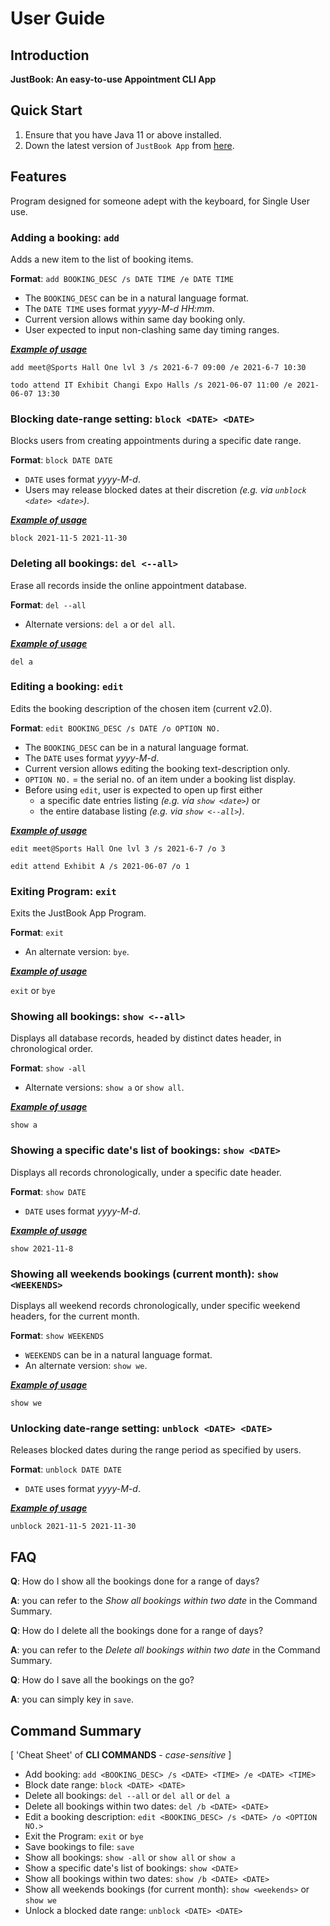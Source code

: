 # User Guide

## Introduction

**JustBook: An easy-to-use Appointment CLI App**

## Quick Start

1. Ensure that you have Java 11 or above installed.
1. Down the latest version of `JustBook App` from [here](https://github.com/AY2122S1-TIC4001-F18-4/tp/releases/tag/v2.0).

## Features 

Program designed for someone adept with the keyboard, for Single User use. 

### Adding a booking: `add`
Adds a new item to the list of booking items.

**Format**: `add BOOKING_DESC /s DATE TIME /e DATE TIME`

* The `BOOKING_DESC` can be in a natural language format.
* The `DATE TIME` uses format *yyyy-M-d* *HH:mm*.
* Current version allows within same day booking only.
* User expected to input non-clashing same day timing ranges.

<ins>**_Example of usage_**<ins> 

`add meet@Sports Hall One lvl 3 /s 2021-6-7 09:00 /e 2021-6-7 10:30`

`todo attend IT Exhibit Changi Expo Halls /s 2021-06-07 11:00 /e 2021-06-07 13:30`


### Blocking date-range setting: `block <DATE> <DATE>`
Blocks users from creating appointments during a specific date range.

**Format**: `block DATE DATE`

* `DATE` uses format *yyyy-M-d*.
* Users may release blocked dates at their discretion _(e.g. via `unblock <date> <date>`)_.

<ins>**_Example of usage_**<ins>

`block 2021-11-5 2021-11-30`


### Deleting all bookings: `del <--all>`
Erase all records inside the online appointment database.

**Format**: `del --all` 

* Alternate versions: `del a` or `del all`.

<ins>**_Example of usage_**<ins>

`del a`


### Editing a booking: `edit`
Edits the booking description of the chosen item (current v2.0).

**Format**: `edit BOOKING_DESC /s DATE /o OPTION NO.`

* The `BOOKING_DESC` can be in a natural language format.
* The `DATE` uses format *yyyy-M-d*.
* Current version allows editing the booking text-description only.
* `OPTION NO.` = the serial no. of an item under a booking list display. 
* Before using `edit`, user is expected to open up first either
  - a specific date entries listing _(e.g. via `show <date>`)_ or 
  - the entire database listing _(e.g. via `show <--all>`)_.

<ins>**_Example of usage_**<ins>

`edit meet@Sports Hall One lvl 3 /s 2021-6-7 /o 3`

`edit attend Exhibit A /s 2021-06-07 /o 1`


### Exiting Program: `exit`
Exits the JustBook App Program.

**Format**: `exit`

* An alternate version: `bye`.

<ins>**_Example of usage_**<ins>

`exit` or `bye`


### Showing all bookings: `show <--all>`
Displays all database records, headed by distinct dates header, in chronological order.

**Format**: `show -all`

* Alternate versions: `show a` or `show all`.

<ins>**_Example of usage_**<ins>

`show a`


### Showing a specific date's list of bookings: `show <DATE>`
Displays all records chronologically, under a specific date header.

**Format**: `show DATE`

* `DATE` uses format *yyyy-M-d*.

<ins>**_Example of usage_**<ins>

`show 2021-11-8`


### Showing all weekends bookings (current month): `show <WEEKENDS>`
Displays all weekend records chronologically, under specific weekend headers, for the current month.

**Format**: `show WEEKENDS`

* `WEEKENDS` can be in a natural language format.
* An alternate version: `show we`.

<ins>**_Example of usage_**<ins>

`show we`


### Unlocking date-range setting: `unblock <DATE> <DATE>`
Releases blocked dates during the range period as specified by users.

**Format**: `unblock DATE DATE`

* `DATE` uses format *yyyy-M-d*.

<ins>**_Example of usage_**<ins>

`unblock 2021-11-5 2021-11-30`


## FAQ

**Q**: How do I show all the bookings done for a range of days? 

**A**: you can refer to the _Show all bookings within two date_ in the Command Summary.

**Q**: How do I delete all the bookings done for a range of days?

**A**: you can refer to the _Delete all bookings within two date_ in the Command Summary.

**Q**: How do I save all the bookings on the go?

**A**: you can simply key in `save`.


## Command Summary
[ 'Cheat Sheet' of **CLI COMMANDS** - _case-sensitive_ ]

* Add booking: `add <BOOKING_DESC> /s <DATE> <TIME> /e <DATE> <TIME>`
* Block date range: `block <DATE> <DATE>`
* Delete all bookings: `del --all` or `del all` or `del a`
* Delete all bookings within two dates: `del /b <DATE> <DATE>`
* Edit a booking description: `edit <BOOKING_DESC> /s <DATE> /o <OPTION NO.>`
* Exit the Program: `exit` or `bye`
* Save bookings to file: `save`
* Show all bookings: `show -all` or `show all` or `show a`
* Show a specific date's list of bookings: `show <DATE>`
* Show all bookings within two dates: `show /b <DATE> <DATE>`
* Show all weekends bookings (for current month): `show <weekends>` or `show we`
* Unlock a blocked date range: `unblock <DATE> <DATE>`
